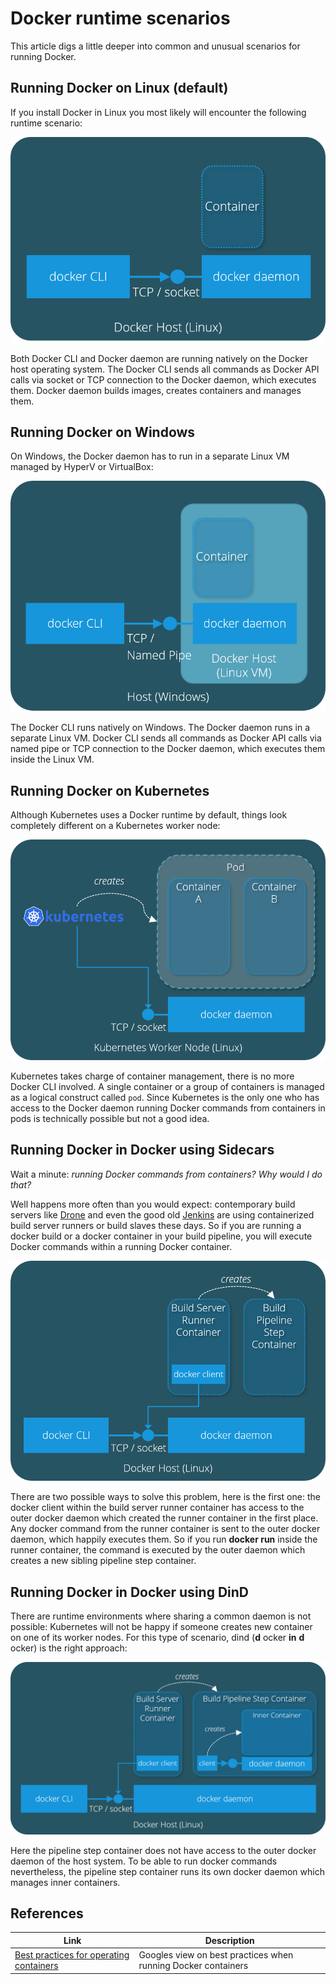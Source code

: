 # Docker runtime scenarios

This article digs a little deeper into common and unusual scenarios for running Docker.

## Running Docker on Linux (default)

If you install Docker in Linux you most likely will encounter the following runtime scenario:

![](img/docker_on_linux.png)

Both Docker CLI and Docker daemon are running natively on the Docker host operating system. The Docker CLI sends all commands
as Docker API calls via socket or TCP connection to the Docker daemon, which executes them. Docker daemon builds images, creates containers
and manages them.

## Running Docker on Windows

On Windows, the Docker daemon has to run in a separate Linux VM managed by HyperV or VirtualBox:

![](img/docker_on_windows.png)

The Docker CLI runs natively on Windows. The Docker daemon runs in a separate Linux VM. Docker CLI sends all commands
as Docker API calls via named pipe or TCP connection to the Docker daemon, which executes them inside the Linux VM.

## Running Docker on Kubernetes

Although Kubernetes uses a Docker runtime by default, things look completely different on a Kubernetes worker node:
 
![](img/docker_on_kubernetes.png)

Kubernetes takes charge of container management, there is no more Docker CLI involved. A single container or a group of 
containers is managed as a logical construct called `pod`. Since Kubernetes is the only one who has access to the Docker
daemon running Docker commands from containers in pods is technically possible but not a good idea. 
 
## Running Docker in Docker using Sidecars

Wait a minute: *running Docker commands from containers? Why would I do that?* 

Well happens more often than you would expect:
contemporary build servers like [Drone](https://drone.io/) and even the good old [Jenkins](https://www.jenkins.io/) are 
using containerized build server runners or build slaves these days. So if you are running a docker build or a docker container 
in your build pipeline, you will execute Docker commands within a running Docker container.

![](img/docker_in_docker_as_sidecar.png)

There are two possible ways to solve this problem, here is the first one: the docker client within the build server 
runner container has access to the outer docker daemon which created the runner container in the first place. Any docker command
from the runner container is sent to the outer docker daemon, which happily executes them. So if you run __docker run__ inside
the runner container, the command is executed by the outer daemon which creates a new sibling pipeline step container.

## Running Docker in Docker using DinD

There are runtime environments where sharing a common daemon is not possible: Kubernetes will not be happy if someone 
creates new container on one of its worker nodes. For this type of scenario, dind (__d__ ocker __in__ __d__ ocker) is the right approach:

![](img/docker_in_docker_dind.png)

Here the pipeline step container does not have access to the outer docker daemon of the host system. To be 
able to run docker commands nevertheless, the pipeline step container runs its own docker daemon which manages
inner containers.

## References

| Link | Description |
| --- | --- |
[Best practices for operating containers](https://cloud.google.com/solutions/best-practices-for-operating-containers) | Googles view on best practices when running Docker containers